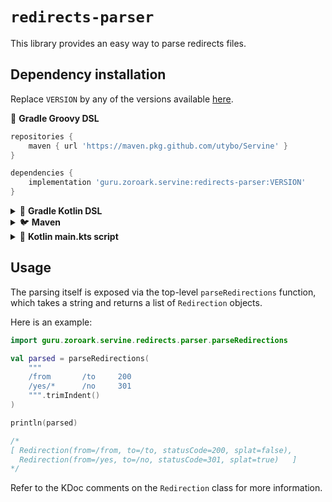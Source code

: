 # `redirects-parser`

This library provides an easy way to parse redirects files.

## Dependency installation

Replace `VERSION` by any of the versions available [here](https://github.com/utybo/Servine/releases).

🐘 **Gradle Groovy DSL**

```groovy
repositories {
    maven { url 'https://maven.pkg.github.com/utybo/Servine' }
}

dependencies {
    implementation 'guru.zoroark.servine:redirects-parser:VERSION'
}
```

<details>
<summary>🐘 <strong>Gradle Kotlin DSL</strong></summary>

```kotlin
repositories {
    maven {
        url = uri("https://maven.pkg.github.com/utybo/Servine")
    }
}

dependencies {
    implementation("guru.zoroark.servine:redirects-parser:VERSION")
}
```

</details>

<details>
<summary>🐦 <strong>Maven</strong></summary>

```xml
<!-- Add this to your repositories -->
<repository>
    <id>utybo-github-com-Servine</id>
    <url>https://maven.pkg.github.com/utybo/Servine</url>
</repository>

<!-- Add this to your dependencies -->
<dependency>
    <groupId>guru.zoroark.servine</groupId>
    <artifactId>redirects-parser</artifactId>
    <version>VERSION</version>
</dependency>
```

</details>

<details>
<summary>📖 <strong>Kotlin main.kts script</strong></summary>

```kotlin
@file:Repository("https://maven.pkg.github.com/utybo/Servine")
@file:DependsOn("guru.zoroark.servine:redirects-parser:VERSION")
```

</details>

## Usage

The parsing itself is exposed via the top-level `parseRedirections` function, which takes a string and returns a list of `Redirection` objects.

Here is an example:

```kotlin
import guru.zoroark.servine.redirects.parser.parseRedirections

val parsed = parseRedirections(
    """
    /from       /to     200
    /yes/*      /no     301
    """.trimIndent()
)

println(parsed)

/*
[ Redirection(from=/from, to=/to, statusCode=200, splat=false),
  Redirection(from=/yes, to=/no, statusCode=301, splat=true)   ]
*/
```

Refer to the KDoc comments on the `Redirection` class for more information.